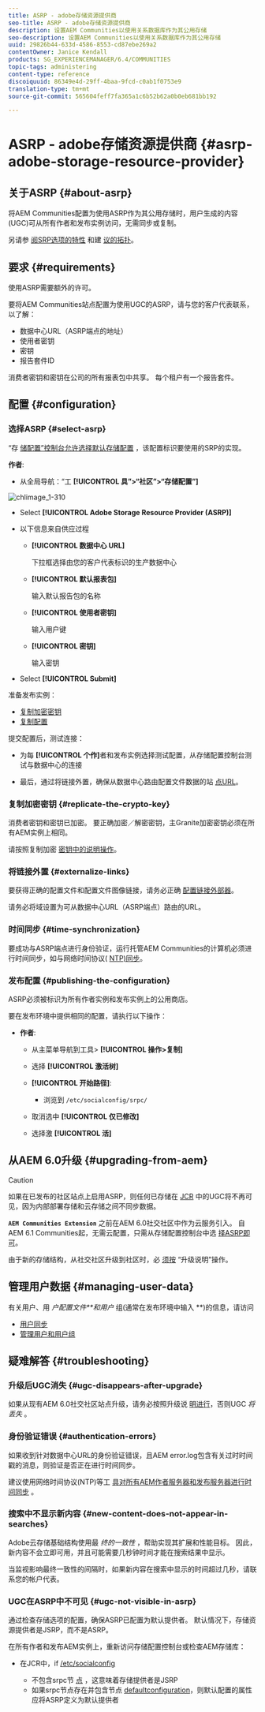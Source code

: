 ```yaml
---
title: ASRP - adobe存储资源提供商
seo-title: ASRP - adobe存储资源提供商
description: 设置AEM Communities以使用关系数据库作为其公用存储
seo-description: 设置AEM Communities以使用关系数据库作为其公用存储
uuid: 29826b44-633d-4586-8553-cd87ebe269a2
contentOwner: Janice Kendall
products: SG_EXPERIENCEMANAGER/6.4/COMMUNITIES
topic-tags: administering
content-type: reference
discoiquuid: 86349e4d-29ff-4baa-9fcd-c0ab1f0753e9
translation-type: tm+mt
source-git-commit: 565604feff7fa365a1c6b52b62a0b0eb681bb192

---
```



# ASRP - adobe存储资源提供商 {#asrp-adobe-storage-resource-provider}

## 关于ASRP {#about-asrp}

将AEM Communities配置为使用ASRP作为其公用存储时，用户生成的内容(UGC)可从所有作者和发布实例访问，无需同步或复制。

另请参 [阅SRP选项的特性](working-with-srp.md#characteristics-of-srp-options) 和建 [议的拓扑](topologies.md)。

## 要求 {#requirements}

使用ASRP需要额外的许可。

要将AEM Communities站点配置为使用UGC的ASRP，请与您的客户代表联系，以了解：

* 数据中心URL（ASRP端点的地址）
* 使用者密钥
* 密钥
* 报告套件ID

消费者密钥和密钥在公司的所有报表包中共享。 每个租户有一个报告套件。

## 配置 {#configuration}

### 选择ASRP {#select-asrp}

“存 [储配置”控制台允许选择默认存储配置](srp-config.md) ，该配置标识要使用的SRP的实现。

**作者**:

* 从全局导航：“工 **[!UICONTROL 具”>“社区”>“存储配置”]**

![chlimage_1-310](assets/chlimage_1-310.png)

* Select **[!UICONTROL Adobe Storage Resource Provider (ASRP)]**
* 以下信息来自供应过程

   * **[!UICONTROL 数据中心 URL]**

      下拉框选择由您的客户代表标识的生产数据中心

   * **[!UICONTROL 默认报表包]**

      输入默认报告包的名称

   * **[!UICONTROL 使用者密钥]**

      输入用户键

   * **[!UICONTROL 密钥]**

      输入密钥

* Select **[!UICONTROL Submit]**

准备发布实例：

* [复制加密密钥](#replicate-the-crypto-key)
* [复制配置](#publishing-the-configuration)

提交配置后，测试连接：

* 为每 **[!UICONTROL 个作]**&#x200B;者和发布实例选择测试配置，从存储配置控制台测试与数据中心的连接

* 最后，通过将链接外置，确保从数据中心路由配置文件数据的站 [点URL](#externalize-links)。

### 复制加密密钥 {#replicate-the-crypto-key}

消费者密钥和密钥已加密。 要正确加密／解密密钥，主Granite加密密钥必须在所有AEM实例上相同。

请按照复制加密 [密钥中的说明操作](deploy-communities.md#replicate-the-crypto-key)。

### 将链接外置 {#externalize-links}

要获得正确的配置文件和配置文件图像链接，请务必正确 [配置链接外部器](../../help/sites-developing/externalizer.md)。

请务必将域设置为可从数据中心URL（ASRP端点）路由的URL。

### 时间同步 {#time-synchronization}

要成功与ASRP端点进行身份验证，运行托管AEM Communities的计算机必须进行时间同步，如与网络时间协议( [NTP)同步](https://www.ntp.org/)。

### 发布配置 {#publishing-the-configuration}

ASRP必须被标识为所有作者实例和发布实例上的公用商店。

要在发布环境中提供相同的配置，请执行以下操作：

* **作者**:

   * 从主菜单导航到工具> **[!UICONTROL 操作>复制]**
   * 选择 **[!UICONTROL 激活树]**
   * **[!UICONTROL 开始路径]**:

      * 浏览到 `/etc/socialconfig/srpc/`
   * 取消选中 **[!UICONTROL 仅已修改]**
   * 选择激 **[!UICONTROL 活]**


## 从AEM 6.0升级 {#upgrading-from-aem}

>[!CAUTION]
>
>如果在已发布的社区站点上启用ASRP，则任何已存储在 [JCR](jsrp.md) 中的UGC将不再可见，因为内部部署存储和云存储之间不同步数据。

**`AEM Communities Extension`** 之前在AEM 6.0社交社区中作为云服务引入。 自AEM 6.1 Communities起，无需云配置，只需从存储配置控制台中选 [择ASRP即可](srp-config.md)。

由于新的存储结构，从社交社区升级到社区时，必 [须按](upgrade.md#adobe-cloud-storage) “升级说明”操作。

## 管理用户数据 {#managing-user-data}

有关用户、用 *户配置文件**和用户* 组(通常在发布环境中输入 **)的信息，请访问

* [用户同步](sync.md)
* [管理用户和用户组](users.md)

## 疑难解答 {#troubleshooting}

### 升级后UGC消失 {#ugc-disappears-after-upgrade}

如果从现有AEM 6.0社交社区站点升级，请务必按照升级说 [明进行](upgrade.md#adobe-cloud-storage)，否则UGC *将丢失* 。

### 身份验证错误 {#authentication-errors}

如果收到针对数据中心URL的身份验证错误，且AEM error.log包含有关过时时间戳的消息，则验证是否正在进行时间同步。

建议使用网络时间协议(NTP)等工 [具对所有AEM作者服务器和发布服务器进行时间同步](https://www.ntp.org/) 。

### 搜索中不显示新内容 {#new-content-does-not-appear-in-searches}

Adobe云存储基础结构使用最 *终的一致性* ，帮助实现其扩展和性能目标。 因此，新内容不会立即可用，并且可能需要几秒钟时间才能在搜索结果中显示。

当监视影响最终一致性的间隔时，如果新内容在搜索中显示的时间超过几秒，请联系您的帐户代表。

### UGC在ASRP中不可见 {#ugc-not-visible-in-asrp}

通过检查存储选项的配置，确保ASRP已配置为默认提供者。 默认情况下，存储资源提供者是JSRP，而不是ASRP。

在所有作者和发布AEM实例上，重新访问存储配置控制台或检查AEM存储库：

* 在JCR中，if [/etc/socialconfig](http://localhost:4502/crx/de/index.jsp#/etc/socialconfig/)

   * 不包含srpc节 [点](http://localhost:4502/crx/de/index.jsp#/etc/socialconfig/srpc) ，这意味着存储提供者是JSRP
   * 如果srpc节点存在并包含节点 [defaultconfiguration](http://localhost:4502/crx/de/index.jsp#/etc/socialconfig/srpc/defaultconfiguration)，则默认配置的属性应将ASRP定义为默认提供者

